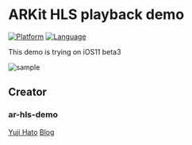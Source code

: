 ARKit HLS playback demo
========================

[![Platform](http://img.shields.io/badge/platform-ios-blue.svg?style=flat
)](https://developer.apple.com/iphone/index.action)
[![Language](http://img.shields.io/badge/language-swift-brightgreen.svg?style=flat
)](https://developer.apple.com/swift)

This demo is trying on iOS11 beta3  

![sample](screenshots/ar-hls-demo.gif)

## Creator
### ar-hls-demo
[Yuji Hato](https://github.com/dekatotoro)
[Blog](http://buzzmemo.blogspot.jp/)
